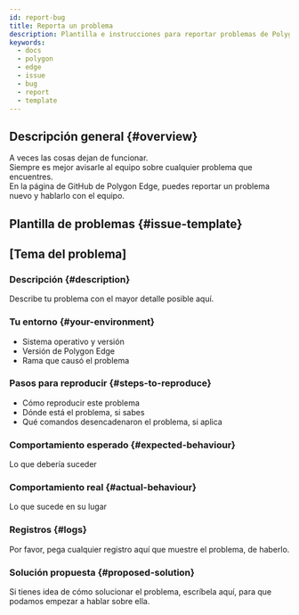 ```yaml
---
id: report-bug
title: Reporta un problema
description: Plantilla e instrucciones para reportar problemas de Polygon Edge
keywords:
  - docs
  - polygon
  - edge
  - issue
  - bug
  - report
  - template
---
```


## Descripción general {#overview}

A veces las cosas dejan de funcionar. <br />
Siempre es mejor avisarle al equipo sobre cualquier problema que encuentres.<br />
En la página de GitHub de Polygon Edge, puedes reportar un problema nuevo y hablarlo con el equipo.

## Plantilla de problemas {#issue-template}

## [Tema del problema]

### Descripción {#description}

Describe tu problema con el mayor detalle posible aquí.

### Tu entorno {#your-environment}

* Sistema operativo y versión
* Versión de Polygon Edge
* Rama que causó el problema

### Pasos para reproducir {#steps-to-reproduce}

* Cómo reproducir este problema <br />
* Dónde está el problema, si sabes <br />
* Qué comandos desencadenaron el problema, si aplica

### Comportamiento esperado {#expected-behaviour}

Lo que debería suceder

### Comportamiento real {#actual-behaviour}

Lo que sucede en su lugar

### Registros {#logs}

Por favor, pega cualquier registro aquí que muestre el problema, de haberlo.

### Solución propuesta {#proposed-solution}

Si tienes idea de cómo solucionar el problema, escríbela aquí, para que podamos empezar a hablar sobre ella.